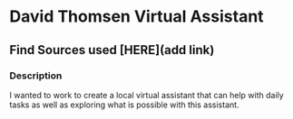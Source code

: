 # David Thomsen Virtual Assistant

## Find Sources used [HERE](add link) 

### Description

I wanted to work to create a local virtual assistant that can help with daily tasks as well as exploring what is possible with this assistant. 
